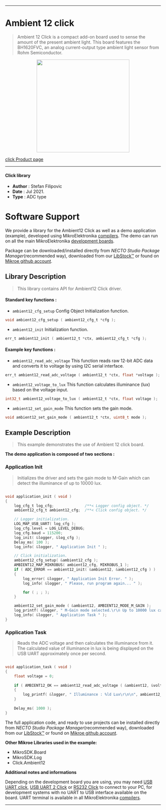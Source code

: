 
---
# Ambient 12 click

> Ambient 12 Click is a compact add-on board used to sense the amount of the present ambient light. This board features the BH1620FVC, an analog current-output type ambient light sensor from Rohm Semiconductor.

<p align="center">
  <img src="https://download.mikroe.com/images/click_for_ide/ambient12_click.png" height=300px>
</p>

[click Product page](https://www.mikroe.com/ambient-12-click)

---


#### Click library

- **Author**        : Stefan Filipovic
- **Date**          : Jul 2021.
- **Type**          : ADC type


# Software Support

We provide a library for the Ambient12 Click
as well as a demo application (example), developed using MikroElektronika
[compilers](https://www.mikroe.com/necto-studio).
The demo can run on all the main MikroElektronika [development boards](https://www.mikroe.com/development-boards).

Package can be downloaded/installed directly from *NECTO Studio Package Manager*(recommended way), downloaded from our [LibStock&trade;](https://libstock.mikroe.com) or found on [Mikroe github account](https://github.com/MikroElektronika/mikrosdk_click_v2/tree/master/clicks).

## Library Description

> This library contains API for Ambient12 Click driver.

#### Standard key functions :

- `ambient12_cfg_setup` Config Object Initialization function.
```c
void ambient12_cfg_setup ( ambient12_cfg_t *cfg );
```

- `ambient12_init` Initialization function.
```c
err_t ambient12_init ( ambient12_t *ctx, ambient12_cfg_t *cfg );
```

#### Example key functions :

- `ambient12_read_adc_voltage` This function reads raw 12-bit ADC data and converts it to voltage by using I2C serial interface.
```c
err_t ambient12_read_adc_voltage ( ambient12_t *ctx, float *voltage );
```

- `ambient12_voltage_to_lux` This function calculates illuminance (lux) based on the voltage input.
```c
int32_t ambient12_voltage_to_lux ( ambient12_t *ctx, float voltage );
```

- `ambient12_set_gain_mode` This function sets the gain mode.
```c
void ambient12_set_gain_mode ( ambient12_t *ctx, uint8_t mode );
```

## Example Description

> This example demonstrates the use of Ambient 12 click board.

**The demo application is composed of two sections :**

### Application Init

> Initializes the driver and sets the gain mode to M-Gain which can detect the illuminance of up to 10000 lux.

```c

void application_init ( void )
{
    log_cfg_t log_cfg;              /**< Logger config object. */
    ambient12_cfg_t ambient12_cfg;  /**< Click config object. */

    // Logger initialization.
    LOG_MAP_USB_UART( log_cfg );
    log_cfg.level = LOG_LEVEL_DEBUG;
    log_cfg.baud = 115200;
    log_init( &logger, &log_cfg );
    Delay_ms( 100 );
    log_info( &logger, " Application Init " );

    // Click initialization.
    ambient12_cfg_setup( &ambient12_cfg );
    AMBIENT12_MAP_MIKROBUS( ambient12_cfg, MIKROBUS_1 );
    if ( ADC_ERROR == ambient12_init( &ambient12, &ambient12_cfg ) )
    {
        log_error( &logger, " Application Init Error. " );
        log_info( &logger, " Please, run program again... " );

        for ( ; ; );
    }

    ambient12_set_gain_mode ( &ambient12, AMBIENT12_MODE_M_GAIN );
    log_printf( &logger, " M-Gain mode selected.\r\n Up to 10000 lux can be measured.\r\n" );
    log_info( &logger, " Application Task " );
}

```

### Application Task

> Reads the ADC voltage and then calculates the illuminance from it.
> The calculated value of illuminance in lux is being displayed on the USB UART approximately once per second. 

```c

void application_task ( void )
{
    float voltage = 0;
    
    if ( AMBIENT12_OK == ambient12_read_adc_voltage ( &ambient12, &voltage ) )
    {
        log_printf( &logger, " Illuminance : %ld Lux\r\n\n", ambient12_voltage_to_lux( &ambient12, voltage ) );
    }
    
    Delay_ms( 1000 );
}

```

The full application code, and ready to use projects can be installed directly from *NECTO Studio Package Manager*(recommended way), downloaded from our [LibStock&trade;](https://libstock.mikroe.com) or found on [Mikroe github account](https://github.com/MikroElektronika/mikrosdk_click_v2/tree/master/clicks).

**Other Mikroe Libraries used in the example:**

- MikroSDK.Board
- MikroSDK.Log
- Click.Ambient12

**Additional notes and informations**

Depending on the development board you are using, you may need
[USB UART click](https://www.mikroe.com/usb-uart-click),
[USB UART 2 Click](https://www.mikroe.com/usb-uart-2-click) or
[RS232 Click](https://www.mikroe.com/rs232-click) to connect to your PC, for
development systems with no UART to USB interface available on the board. UART
terminal is available in all MikroElektronika
[compilers](https://shop.mikroe.com/compilers).

---
